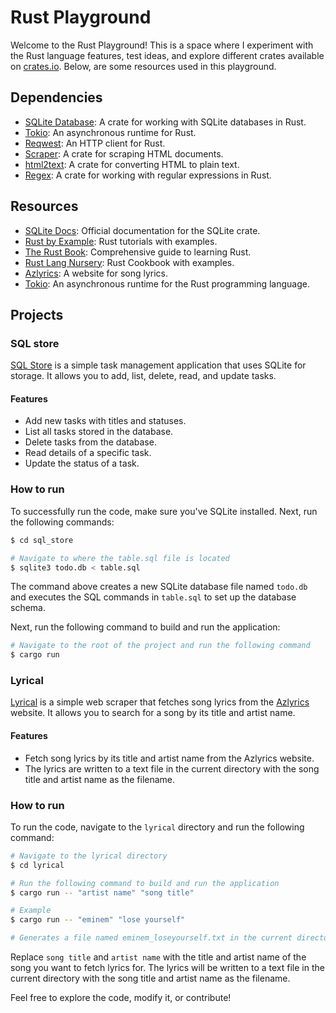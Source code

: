 # Rust Playground

Welcome to the Rust Playground! This is a space where I experiment with the Rust language features, test ideas, and explore different crates available on [crates.io](https://crates.io/). Below, are some resources used in this playground.

## Dependencies

- [SQLite Database](https://crates.io/crates/sqlite): A crate for working with SQLite databases in Rust.
- [Tokio](https://crates.io/crates/tokio): An asynchronous runtime for Rust.
- [Reqwest](https://crates.io/crates/reqwest): An HTTP client for Rust.
- [Scraper](https://crates.io/crates/scraper): A crate for scraping HTML documents.
- [html2text](https://crates.io/crates/html2text): A crate for converting HTML to plain text.
- [Regex](https://crates.io/crates/regex): A crate for working with regular expressions in Rust.

## Resources

- [SQLite Docs](https://docs.rs/sqlite/0.36.0/sqlite/): Official documentation for the SQLite crate.
- [Rust by Example](https://doc.rust-lang.org/rust-by-example/index.html): Rust tutorials with examples.
- [The Rust Book](https://doc.rust-lang.org/book/title-page.html): Comprehensive guide to learning Rust.
- [Rust Lang Nursery](https://rust-lang-nursery.github.io/rust-cookbook/intro.html): Rust Cookbook with examples.
- [Azlyrics](https://www.azlyrics.com/): A website for song lyrics.
- [Tokio](https://tokio.rs/): An asynchronous runtime for the Rust programming language.

## Projects

### SQL store

[SQL Store](https://github.com/kevinchrist20/rust_playground/tree/master/sql_store) is a simple task management application that uses SQLite for storage. It allows you to add, list, delete, read, and update tasks.

#### Features

- Add new tasks with titles and statuses.
- List all tasks stored in the database.
- Delete tasks from the database.
- Read details of a specific task.
- Update the status of a task.

### How to run

To successfully run the code, make sure you've SQLite installed. Next, run the following commands:

```bash
$ cd sql_store

# Navigate to where the table.sql file is located
$ sqlite3 todo.db < table.sql

```

The command above creates a new SQLite database file named `todo.db` and executes the SQL commands in `table.sql` to set up the database schema.

Next, run the following command to build and run the application:

```bash
# Navigate to the root of the project and run the following command
$ cargo run

```

### Lyrical

[Lyrical](https://github.com/kevinchrist20/rust_playground/tree/master/lyrical) is a simple web scraper that fetches song lyrics from the [Azlyrics](https://www.azlyrics.com/) website. It allows you to search for a song by its title and artist name.

#### Features

- Fetch song lyrics by its title and artist name from the Azlyrics website.
- The lyrics are written to a text file in the current directory with the song title and artist name as the filename.

### How to run

To run the code, navigate to the `lyrical` directory and run the following command:

```bash
# Navigate to the lyrical directory
$ cd lyrical

# Run the following command to build and run the application
$ cargo run -- "artist name" "song title"

# Example
$ cargo run -- "eminem" "lose yourself"

# Generates a file named eminem_loseyourself.txt in the current directory
```

Replace `song title` and `artist name` with the title and artist name of the song you want to fetch lyrics for. The lyrics will be written to a text file in the current directory with the song title and artist name as the filename.

Feel free to explore the code, modify it, or contribute!
